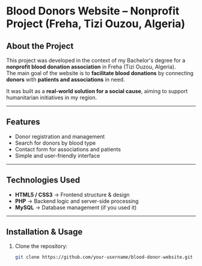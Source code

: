 
# Blood Donors Website – Nonprofit Project (Freha, Tizi Ouzou, Algeria)

##  About the Project
This project was developed in the context of my Bachelor's degree for a **nonprofit blood donation association** in Freha (Tizi Ouzou, Algeria).  
The main goal of the website is to **facilitate blood donations** by connecting **donors** with **patients and associations** in need.

It was built as a **real-world solution for a social cause**, aiming to support humanitarian initiatives in my region.

---

##  Features
- Donor registration and management  
- Search for donors by blood type  
- Contact form for associations and patients  
- Simple and user-friendly interface  

---

## Technologies Used
- **HTML5 / CSS3** → Frontend structure & design  
- **PHP** → Backend logic and server-side processing  
- **MySQL** → Database management (if you used it)  

---

## Installation & Usage
1. Clone the repository:  
   ```bash
   git clone https://github.com/your-username/blood-donor-website.git
